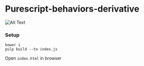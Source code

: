 # Purescript-behaviors-derivative

![Alt Text](https://media.giphy.com/media/3ohs4ogfDHsaqHJOI8/giphy.gif)


### Setup

```
bower i
pulp build --to index.js
```

Open `index.html` in browser
